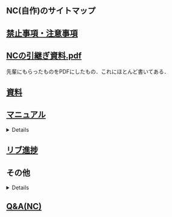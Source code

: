 ## NC(自作)のサイトマップ
## [禁止事項・注意事項](Wiki/注意事項など/NC(自作).md) 

## [NCの引継ぎ資料.pdf](https://github.com/TeamBirdmanTrial/wiki/files/8452513/NC.pdf)

先輩にもらったものをPDFにしたもの．これにほとんど書いてある．

## [資料](https://tbt.esa.io/#path=%2FNC(%E8%87%AA%E4%BD%9C)%2F%E8%B3%87%E6%96%99%26%E3%83%87%E3%83%BC%E3%82%BF)

## [マニュアル](/posts/23)
<details>

[注意事項](/posts/24)
[使用ソフト](/posts/25)
[CAD の編集](/posts/26)
[NCデータの実行](/posts/27)
[Grbl の設定](/posts/28)
[Fusion360の設定](/posts/29)
[トラブルと対応](/posts/6)
</details>

## [リブ進捗](/posts/14)

## その他
<details>

[このNCについて](/posts/5) 
[トラブルと対応](/posts/6) 
[基板について](/posts/21) 
</details>

 ## [Q&A(NC)](/posts/12)

